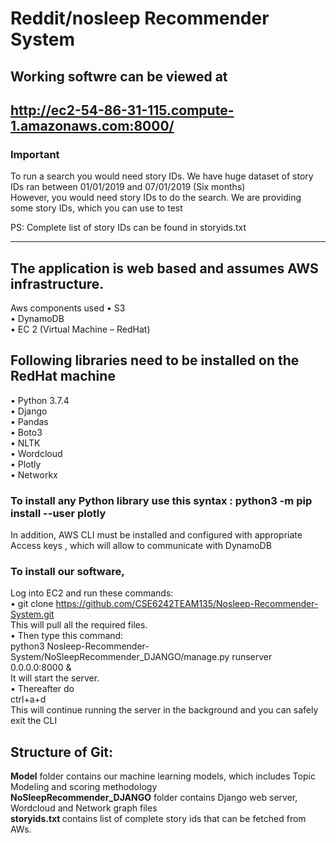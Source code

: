 
# Reddit/nosleep Recommender System
## Working softwre can be viewed at 
 http://ec2-54-86-31-115.compute-1.amazonaws.com:8000/ <br/>
----------------------
### Important
To run a search you would need story IDs. We have huge dataset of story IDs ran between 01/01/2019 and 07/01/2019 (Six months) <br/>
However, you would need story IDs to do the search. We are providing some story IDs, which you can use to test

PS: Complete list of story IDs can be found in storyids.txt


--------------------------------------------
## The application is web based and assumes AWS infrastructure. 
Aws components used
•	S3 <br/>
•	DynamoDB<br/>
•	EC 2 (Virtual Machine – RedHat)<br/>
## Following libraries need to be installed on the RedHat machine
•	Python 3.7.4 <br/>
•	Django <br/>
•	Pandas <br/>
•	Boto3 <br/>
•	NLTK <br/>
•	Wordcloud <br/>
•	Plotly <br/>
•	Networkx <br/>

### To install any Python library use this syntax : python3 -m  pip install --user plotly
In addition, AWS CLI must be installed and configured with appropriate Access keys , which will allow to communicate with DynamoDB

### To install our software, <br/> 
Log into EC2 and run these commands:<br/>
• git clone https://github.com/CSE6242TEAM135/Nosleep-Recommender-System.git <br/>
  This will pull all the required files.<br/>
• Then type this command:<br/> python3 Nosleep-Recommender-System/NoSleepRecommender_DJANGO/manage.py runserver 0.0.0.0:8000 & <br/>
It will start the server. <br/>
• Thereafter do <br/> ctrl+a+d<br/> This will continue running the server in the background and you can safely exit the CLI

## Structure of Git:
<b>Model</b> folder contains our machine learning models, which includes Topic Modeling and scoring methodology <br/>
<b>NoSleepRecommender_DJANGO</b> folder contains Django web server, Wordcloud  and Network graph files <br/>
<b> storyids.txt </b> contains list of complete story ids that can be fetched from AWs.

